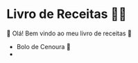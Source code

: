 # Livro de Receitas :woman_cook:

:wave: Olá! Bem vindo ao meu livro de receitas :wave:

- Bolo de Cenoura :carrot:
- 

